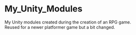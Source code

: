 # My_Unity_Modules
My Unity modules created during the creation of an RPG game.<br/>
Reused for a newer platformer game but a bit changed.
